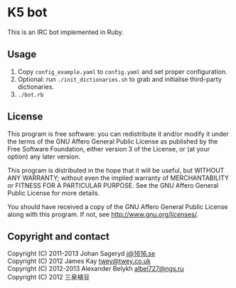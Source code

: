 K5 bot
================================

This is an IRC bot implemented in Ruby.

Usage
--------------------------------
1. Copy `config_example.yaml` to `config.yaml` and set proper configuration.
2. Optional: run `./init_dictionaries.sh` to grab and initialise third-party dictionaries.
3. `./bot.rb`

License
--------------------------------
This program is free software: you can redistribute it and/or modify
it under the terms of the GNU Affero General Public License as
published by the Free Software Foundation, either version 3 of the
License, or (at your option) any later version.

This program is distributed in the hope that it will be useful,
but WITHOUT ANY WARRANTY; without even the implied warranty of
MERCHANTABILITY or FITNESS FOR A PARTICULAR PURPOSE.  See the
GNU Affero General Public License for more details.

You should have received a copy of the GNU Affero General Public License
along with this program. If not, see <http://www.gnu.org/licenses/>.

Copyright and contact
--------------------------------
Copyright (C) 2011-2013 Johan Sageryd <j@1616.se>  
Copyright (C) 2012 James Kay <twey@twey.co.uk>  
Copyright (C) 2012-2013 Alexander Belykh <albel727@ngs.ru>  
Copyright (C) 2012 三泉植豆
